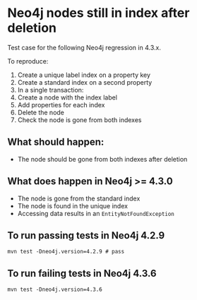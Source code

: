 Neo4j nodes still in index after deletion
=========================================

Test case for the following Neo4j regression in 4.3.x.

To reproduce:

1. Create a unique label index on a property key
2. Create a standard index on a second property
3. In a single transaction:
  1. Create a node with the index label
  2. Add properties for each index
  3. Delete the node
  4. Check the node is gone from both indexes

## What should happen:

 - The node should be gone from both indexes after deletion

## What does happen in Neo4j >= 4.3.0

 - The node is gone from the standard index
 - The node is found in the unique index
 - Accessing data results in an `EntityNotFoundException`

## To run passing tests in Neo4j 4.2.9

    mvn test -Dneo4j.version=4.2.9 # pass

## To run failing tests in Neo4j 4.3.6

    mvn test -Dneo4j.version=4.3.6


